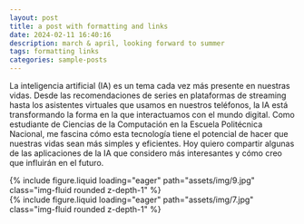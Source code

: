 ```yaml
---
layout: post
title: a post with formatting and links
date: 2024-02-11 16:40:16
description: march & april, looking forward to summer
tags: formatting links
categories: sample-posts
---
```

La inteligencia artificial (IA) es un tema cada vez más presente en nuestras vidas. Desde las recomendaciones de series en plataformas de streaming hasta los asistentes virtuales que usamos en nuestros teléfonos, la IA está transformando la forma en la que interactuamos con el mundo digital. Como estudiante de Ciencias de la Computación en la Escuela Politécnica Nacional, me fascina cómo esta tecnología tiene el potencial de hacer que nuestras vidas sean más simples y eficientes. Hoy quiero compartir algunas de las aplicaciones de la IA que considero más interesantes y cómo creo que influirán en el futuro.
<div class="row mt-3">
    <div class="col-sm mt-3 mt-md-0">
        {% include figure.liquid loading="eager" path="assets/img/9.jpg" class="img-fluid rounded z-depth-1" %}
    </div>
    <div class="col-sm mt-3 mt-md-0">
        {% include figure.liquid loading="eager" path="assets/img/7.jpg" class="img-fluid rounded z-depth-1" %}
    </div>
</div
